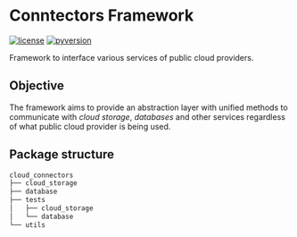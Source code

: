 # Conntectors Framework

[![license](https://img.shields.io/pypi/l/ansicolortags.svg)](./LICENSE)
[![pyversion](https://img.shields.io/static/v1?label=python&color=blue&message=3.7%20|%203.8)](./)

Framework to interface various services of public cloud providers. 

## Objective

The framework aims to provide an abstraction layer with unified methods to communicate with *cloud storage*, *databases* and other services regardless of what public cloud provider is being used.

## Package structure

```bash
cloud_connectors
├── cloud_storage
├── database
├── tests
│   ├── cloud_storage
│   └── database
└── utils
```
